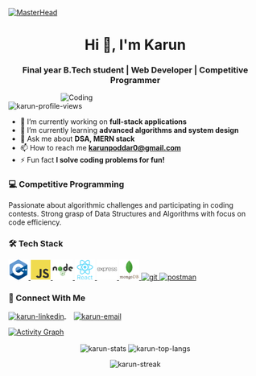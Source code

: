 [![MasterHead](https://firebasestorage.googleapis.com/v0/b/flexi-coding.appspot.com/o/dempgi7-520f8d5f-63d4-4453-8822-dbc149ae27f8.gif?alt=media&token=91c0c7b2-93c3-4029-b011-1a8703c5730d)](https://github.com/kARUn077)
<h1 align="center">Hi 👋, I'm Karun </h1>
<h3 align="center">Final year B.Tech student | Web Developer | Competitive Programmer</h3>
<img align="right" alt="Coding" width="400" src="https://cdn.dribbble.com/users/1162077/screenshots/3848914/programmer.gif">

<p align="left"> <img src="https://komarev.com/ghpvc/?username=kARUn077&label=Profile%20views&color=0e75b6&style=flat" alt="karun-profile-views" /> </p>

- 🔭 I’m currently working on **full-stack applications**
- 🌱 I’m currently learning **advanced algorithms and system design**
- 💬 Ask me about **DSA, MERN stack**
- 📫 How to reach me **karunpoddar0@gmail.com**
- ⚡ Fun fact **I solve coding problems for fun!**

<h3 align="left">💻 Competitive Programming</h3>
<p>Passionate about algorithmic challenges and participating in coding contests. Strong grasp of Data Structures and Algorithms with focus on code efficiency.</p>

<h3 align="left">🛠️ Tech Stack</h3>
<p align="left">
  <a href="https://www.w3schools.com/cpp/" target="_blank" rel="noreferrer"> 
    <img src="https://raw.githubusercontent.com/devicons/devicon/master/icons/cplusplus/cplusplus-original.svg" alt="cplusplus" width="40" height="40"/> 
  </a>
  <a href="https://developer.mozilla.org/en-US/docs/Web/JavaScript" target="_blank" rel="noreferrer"> 
    <img src="https://raw.githubusercontent.com/devicons/devicon/master/icons/javascript/javascript-original.svg" alt="javascript" width="40" height="40"/> 
  </a>
  <a href="https://nodejs.org" target="_blank" rel="noreferrer"> 
    <img src="https://raw.githubusercontent.com/devicons/devicon/master/icons/nodejs/nodejs-original-wordmark.svg" alt="nodejs" width="40" height="40"/> 
  </a>
  <a href="https://reactjs.org/" target="_blank" rel="noreferrer"> 
    <img src="https://raw.githubusercontent.com/devicons/devicon/master/icons/react/react-original-wordmark.svg" alt="react" width="40" height="40"/> 
  </a>
  <a href="https://expressjs.com" target="_blank" rel="noreferrer"> 
    <img src="https://raw.githubusercontent.com/devicons/devicon/master/icons/express/express-original-wordmark.svg" alt="express" width="40" height="40"/> 
  </a>
  <a href="https://www.mongodb.com/" target="_blank" rel="noreferrer"> 
    <img src="https://raw.githubusercontent.com/devicons/devicon/master/icons/mongodb/mongodb-original-wordmark.svg" alt="mongodb" width="40" height="40"/> 
  </a>
  <a href="https://git-scm.com/" target="_blank" rel="noreferrer"> 
    <img src="https://www.vectorlogo.zone/logos/git-scm/git-scm-icon.svg" alt="git" width="40" height="40"/> 
  </a>
  <a href="https://postman.com" target="_blank" rel="noreferrer"> 
    <img src="https://www.vectorlogo.zone/logos/getpostman/getpostman-icon.svg" alt="postman" width="40" height="40"/> 
  </a>
</p>

<h3 align="left">🌟 Connect With Me</h3>
<p align="left">
  <a href="https://linkedin.com/in/karun-poddar-515b23264" target="_blank" style="margin-right:15px">
    <img align="center" src="https://img.shields.io/badge/LinkedIn-0077B5?style=for-the-badge&logo=linkedin&logoColor=white" alt="karun-linkedin" height="30"/>
  </a>
  <a href="mailto:karunpoddar0@gmail.com" target="_blank">
    <img align="center" src="https://img.shields.io/badge/Gmail-D14836?style=for-the-badge&logo=gmail&logoColor=white" alt="karun-email" height="30"/>
  </a>
</p>

[![Activity Graph](https://github-readme-activity-graph.vercel.app/graph?username=kARUn077&theme=github-compact)](https://github.com/kARUn077)

<p align="center">
  <img align="center" src="https://github-readme-stats.vercel.app/api?username=kARUn077&show_icons=true&theme=radical" alt="karun-stats" />
  <img align="center" src="https://github-readme-stats.vercel.app/api/top-langs/?username=kARUn077&layout=compact&theme=radical" alt="karun-top-langs" />
</p>

<p align="center">
  <img src="https://github-readme-streak-stats.herokuapp.com/?user=kARUn077&theme=radical" alt="karun-streak" />
</p>

